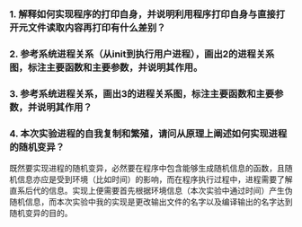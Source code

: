 ### 1. 解释如何实现程序的打印自身，并说明利用程序打印自身与直接打开元文件读取内容再打印有什么差别？

### 2. 参考系统进程关系（从init到执行用户进程），画出2的进程关系图，标注主要函数和主要参数，并说明其作用。

### 3. 参考系统进程关系，画出3的进程关系图，标注主要函数和主要参数，并说明其作用？

### 4. 本次实验进程的自我复制和繁殖，请问从原理上阐述如何实现进程的随机变异？
既然要实现进程的随机变异，必然要在程序中包含能够生成随机信息的函数，且随机信息亦应是受到环境（比如时间）的影响，而在程序执行过程中，进程需要了解直系后代的信息。实现上便需要首先根据环境信息（本次实验中通过时间）产生伪随机信息，而本次实验中我的实现是更改输出文件的名字以及编译输出的名字达到随机变异的目的。
